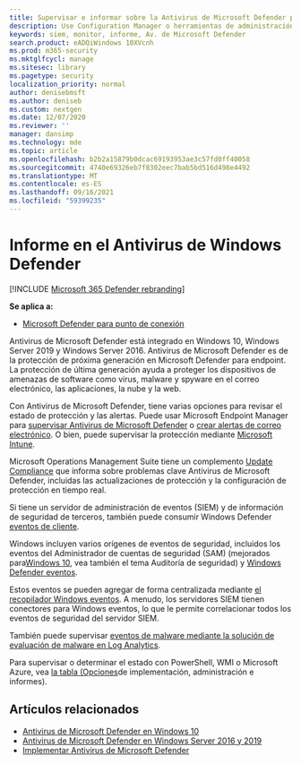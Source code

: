 ```yaml
---
title: Supervisar e informar sobre la Antivirus de Microsoft Defender protección
description: Use Configuration Manager o herramientas de administración de eventos y de información de seguridad (SIEM) para consumir informes y supervisar Microsoft Defender AV con PowerShell y WMI.
keywords: siem, monitor, informe, Av. de Microsoft Defender
search.product: eADQiWindows 10XVcnh
ms.prod: m365-security
ms.mktglfcycl: manage
ms.sitesec: library
ms.pagetype: security
localization_priority: normal
author: denisebmsft
ms.author: deniseb
ms.custom: nextgen
ms.date: 12/07/2020
ms.reviewer: ''
manager: dansimp
ms.technology: mde
ms.topic: article
ms.openlocfilehash: b2b2a15879b0dcac69193953ae3c57fd0ff40058
ms.sourcegitcommit: 4740e69326eb7f8302eec7bab5bd516d498e4492
ms.translationtype: MT
ms.contentlocale: es-ES
ms.lasthandoff: 09/16/2021
ms.locfileid: "59399235"
---
```

# <a name="report-on-microsoft-defender-antivirus"></a>Informe en el Antivirus de Windows Defender

[!INCLUDE [Microsoft 365 Defender rebranding](../../includes/microsoft-defender.md)]


**Se aplica a:**

- [Microsoft Defender para punto de conexión](/microsoft-365/security/defender-endpoint/)

Antivirus de Microsoft Defender está integrado en Windows 10, Windows Server 2019 y Windows Server 2016. Antivirus de Microsoft Defender es de la protección de próxima generación en Microsoft Defender para endpoint. La protección de última generación ayuda a proteger los dispositivos de amenazas de software como virus, malware y spyware en el correo electrónico, las aplicaciones, la nube y la web.

Con Antivirus de Microsoft Defender, tiene varias opciones para revisar el estado de protección y las alertas. Puede usar Microsoft Endpoint Manager para [supervisar Antivirus de Microsoft Defender](/configmgr/protect/deploy-use/monitor-endpoint-protection) o [crear alertas de correo electrónico](/configmgr/protect/deploy-use/endpoint-configure-alerts). O bien, puede supervisar la protección mediante [Microsoft Intune](/intune/introduction-intune).

Microsoft Operations Management Suite tiene un complemento [Update Compliance](/windows/deployment/update/update-compliance-get-started) que informa sobre problemas clave Antivirus de Microsoft Defender, incluidas las actualizaciones de protección y la configuración de protección en tiempo real.

Si tiene un servidor de administración de eventos (SIEM) y de información de seguridad de terceros, también puede consumir Windows Defender [eventos de cliente](/windows/win32/events/windows-events).

Windows incluyen varios orígenes de eventos de seguridad, incluidos los eventos del Administrador [](/windows/device-security/auditing/security-auditing-overview) de cuentas de seguridad (SAM) (mejorados para[Windows 10](/windows/whats-new/whats-new-windows-10-version-1507-and-1511), vea también el tema Auditoría de seguridad) y [Windows Defender eventos](troubleshoot-microsoft-defender-antivirus.md).

Estos eventos se pueden agregar de forma centralizada mediante [el recopilador Windows eventos](/windows/win32/wec/windows-event-collector). A menudo, los servidores SIEM tienen conectores para Windows eventos, lo que le permite correlacionar todos los eventos de seguridad del servidor SIEM.

También puede supervisar [eventos de malware mediante la solución de evaluación de malware en Log Analytics](/azure/log-analytics/log-analytics-malware).

Para supervisar o determinar el estado con PowerShell, WMI o Microsoft Azure, vea [la tabla (Opciones](deploy-manage-report-microsoft-defender-antivirus.md#ref2)de implementación, administración e informes).

## <a name="related-articles"></a>Artículos relacionados

- [Antivirus de Microsoft Defender en Windows 10](microsoft-defender-antivirus-in-windows-10.md)
- [Antivirus de Microsoft Defender en Windows Server 2016 y 2019](microsoft-defender-antivirus-on-windows-server.md)
- [Implementar Antivirus de Microsoft Defender](deploy-manage-report-microsoft-defender-antivirus.md)